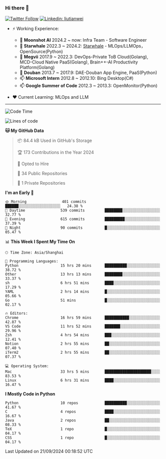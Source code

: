 ### Hi there 👋

[![Twitter Follow](https://img.shields.io/twitter/follow/tianweidut?style=social)](https://twitter.com/tianweidut)
[![Linkedin: liutianwei](https://img.shields.io/badge/-liutianwei-blue?style=flat-square&logo=Linkedin&logoColor=white&link=https://www.linkedin.com/in/liutianwei/)](https://www.linkedin.com/in/liutianwei/)

- ⚡ Working Experience:
  - 🔭 **Moonshot AI**  2024.2 ~ now: Infra Team - Software Engineer
  - 🌱 **Starwhale** 2022.3 ~ 2024.2: [Starwhale](https://github.com/star-whale/starwhale) - MLOps/LLMOps，OpenSource(Python)
  - 🌱 **Megvii** 2017.9 ~ 2022.3: DevOps-Private ToB Cloud(Golang), MCD-Cloud Native PaaS(Golang), Brain++-AI Productivity Platform(Golang)
  - 🌱 **Douban** 2013.7 ~ 2017.9: DAE-Douban App Engine, PaaS(Python)
  - 📫 **Microsoft Intern** 2012.8 ~ 2012.10: Bing Desktop(C#)
  - 📫 **Google Summer of Code** 2012.3 ~ 2013.3: OpenMonitor(Python)

- ❤️ Current Learning: MLOps and LLM

---
<!--START_SECTION:waka-->
![Code Time](http://img.shields.io/badge/Code%20Time-6%2C043%20hrs-blue)

![Lines of code](https://img.shields.io/badge/From%20Hello%20World%20I%27ve%20Written-1.0%20million%20lines%20of%20code-blue)

**🐱 My GitHub Data** 

> 📦 84.4 kB Used in GitHub's Storage 
 > 
> 🏆 173 Contributions in the Year 2024
 > 
> 💼 Opted to Hire
 > 
> 📜 34 Public Repositories 
 > 
> 🔑 1 Private Repositories 
 > 
**I'm an Early 🐤** 

```text
🌞 Morning                401 commits         ██████░░░░░░░░░░░░░░░░░░░   24.38 % 
🌆 Daytime                539 commits         ████████░░░░░░░░░░░░░░░░░   32.77 % 
🌃 Evening                615 commits         █████████░░░░░░░░░░░░░░░░   37.39 % 
🌙 Night                  90 commits          █░░░░░░░░░░░░░░░░░░░░░░░░   05.47 % 
```


📊 **This Week I Spent My Time On** 

```text
🕑︎ Time Zone: Asia/Shanghai

💬 Programming Languages: 
Python                   15 hrs 20 mins      ██████████░░░░░░░░░░░░░░░   38.72 % 
Other                    13 hrs 13 mins      ████████░░░░░░░░░░░░░░░░░   33.37 % 
sh                       6 hrs 51 mins       ████░░░░░░░░░░░░░░░░░░░░░   17.29 % 
YAML                     2 hrs 14 mins       █░░░░░░░░░░░░░░░░░░░░░░░░   05.66 % 
Go                       51 mins             █░░░░░░░░░░░░░░░░░░░░░░░░   02.17 % 

🔥 Editors: 
Chrome                   16 hrs 59 mins      ███████████░░░░░░░░░░░░░░   42.87 % 
VS Code                  11 hrs 52 mins      ███████░░░░░░░░░░░░░░░░░░   29.96 % 
Zsh                      4 hrs 54 mins       ███░░░░░░░░░░░░░░░░░░░░░░   12.41 % 
Notion                   2 hrs 55 mins       ██░░░░░░░░░░░░░░░░░░░░░░░   07.40 % 
iTerm2                   2 hrs 55 mins       ██░░░░░░░░░░░░░░░░░░░░░░░   07.37 % 

💻 Operating System: 
Mac                      33 hrs 5 mins       █████████████████████░░░░   83.53 % 
Linux                    6 hrs 31 mins       ████░░░░░░░░░░░░░░░░░░░░░   16.47 % 
```

**I Mostly Code in Python** 

```text
Python                   10 repos            ██████████░░░░░░░░░░░░░░░   41.67 % 
C                        4 repos             ████░░░░░░░░░░░░░░░░░░░░░   16.67 % 
Java                     2 repos             ██░░░░░░░░░░░░░░░░░░░░░░░   08.33 % 
TeX                      1 repo              █░░░░░░░░░░░░░░░░░░░░░░░░   04.17 % 
CSS                      1 repo              █░░░░░░░░░░░░░░░░░░░░░░░░   04.17 % 
```




 Last Updated on 21/09/2024 00:18:52 UTC
<!--END_SECTION:waka-->
